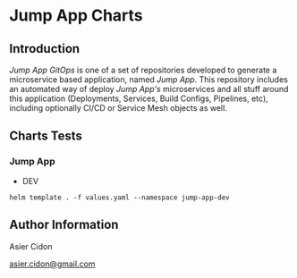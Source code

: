 # Jump App Charts

## Introduction

*Jump App GitOps* is one of a set of repositories developed to generate a microservice based application, named _Jump App_. This repository includes an automated way of deploy _Jump App's_ microservices and all stuff around this application (Deployments, Services, Build Configs, Pipelines, etc), including optionally CI/CD or Service Mesh objects as well. 

## Charts Tests

### Jump App

- DEV

```$bash
helm template . -f values.yaml --namespace jump-app-dev
```

## Author Information

Asier Cidon

asier.cidon@gmail.com
